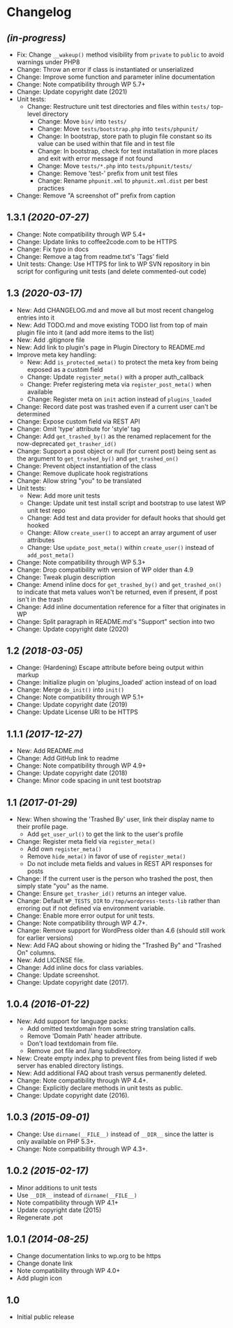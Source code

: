 # Changelog

## _(in-progress)_
* Fix: Change `__wakeup()` method visibility from `private` to `public` to avoid warnings under PHP8
* Change: Throw an error if class is instantiated or unserialized
* Change: Improve some function and parameter inline documentation
* Change: Note compatibility through WP 5.7+
* Change: Update copyright date (2021)
* Unit tests:
    * Change: Restructure unit test directories and files within `tests/` top-level directory
        * Change: Move `bin/` into `tests/`
        * Change: Move `tests/bootstrap.php` into `tests/phpunit/`
        * Change: In bootstrap, store path to plugin file constant so its value can be used within that file and in test file
        * Change: In bootstrap, check for test installation in more places and exit with error message if not found
        * Change: Move `tests/*.php` into `tests/phpunit/tests/`
        * Change: Remove 'test-' prefix from unit test files
        * Change: Rename `phpunit.xml` to `phpunit.xml.dist` per best practices
* Change: Remove "A screenshot of" prefix from caption

## 1.3.1 _(2020-07-27)_
* Change: Note compatibility through WP 5.4+
* Change: Update links to coffee2code.com to be HTTPS
* Change: Fix typo in docs
* Change: Remove a tag from readme.txt's 'Tags' field
* Unit tests: Change: Use HTTPS for link to WP SVN repository in bin script for configuring unit tests (and delete commented-out code)

## 1.3 _(2020-03-17)_
* New: Add CHANGELOG.md and move all but most recent changelog entries into it
* New: Add TODO.md and move existing TODO list from top of main plugin file into it (and add more items to the list)
* New: Add .gitignore file
* New: Add link to plugin's page in Plugin Directory to README.md
* Improve meta key handling:
    * New: Add `is_protected_meta()` to protect the meta key from being exposed as a custom field
    * Change: Update `register_meta()` with a proper auth_callback
    * Change: Prefer registering meta via `register_post_meta()` when available
    * Change: Register meta on `init` action instead of `plugins_loaded`
* Change: Record date post was trashed even if a current user can't be determined
* Change: Expose custom field via REST API
* Change: Omit 'type' attribute for 'style' tag
* Change: Add `get_trashed_by()` as the renamed replacement for the now-deprecated `get_trasher_id()`
* Change: Support a post object or null (for current post) being sent as the argument to `get_trashed_by()` and `get_trashed_on()`
* Change: Prevent object instantiation of the class
* Change: Remove duplicate hook registrations
* Change: Allow string "you" to be translated
* Unit tests:
    * New: Add more unit tests
    * Change: Update unit test install script and bootstrap to use latest WP unit test repo
    * Change: Add test and data provider for default hooks that should get hooked
    * Change: Allow `create_user()` to accept an array argument of user attributes
    * Change: Use `update_post_meta()` within `create_user()` instead of `add_post_meta()`
* Change: Note compatibility through WP 5.3+
* Change: Drop compatibility with version of WP older than 4.9
* Change: Tweak plugin description
* Change: Amend inline docs for `get_trashed_by()` and `get_trashed_on()` to indicate that meta values won't be returned, even if present, if post isn't in the trash
* Change: Add inline documentation reference for a filter that originates in WP
* Change: Split paragraph in README.md's "Support" section into two
* Change: Update copyright date (2020)

## 1.2 _(2018-03-05)_
* Change: (Hardening) Escape attribute before being output within markup
* Change: Initialize plugin on 'plugins_loaded' action instead of on load
* Change: Merge `do_init()` into `init()`
* Change: Note compatibility through WP 5.1+
* Change: Update copyright date (2019)
* Change: Update License URI to be HTTPS

## 1.1.1 _(2017-12-27)_
* New: Add README.md
* Change: Add GitHub link to readme
* Change: Note compatibility through WP 4.9+
* Change: Update copyright date (2018)
* Change: Minor code spacing in unit test bootstrap

## 1.1 _(2017-01-29)_
* New: When showing the 'Trashed By' user, link their display name to their profile page.
    * Add `get_user_url()` to get the link to the user's profile
* Change: Register meta field via `register_meta()`
    * Add own `register_meta()`
    * Remove `hide_meta()` in favor of use of `register_meta()`
    * Do not include meta fields and values in REST API responses for posts
* Change: If the current user is the person who trashed the post, then simply state "you" as the name.
* Change: Ensure `get_trasher_id()` returns an integer value.
* Change: Default `WP_TESTS_DIR` to `/tmp/wordpress-tests-lib` rather than erroring out if not defined via environment variable.
* Change: Enable more error output for unit tests.
* Change: Note compatibility through WP 4.7+.
* Change: Remove support for WordPress older than 4.6 (should still work for earlier versions)
* New: Add FAQ about showing or hiding the "Trashed By" and "Trashed On" columns.
* New: Add LICENSE file.
* Change: Add inline docs for class variables.
* Change: Update screenshot.
* Change: Update copyright date (2017).

## 1.0.4 _(2016-01-22)_
* New: Add support for language packs:
    * Add omitted textdomain from some string translation calls.
    * Remove 'Domain Path' header attribute.
    * Don't load textdomain from file.
    * Remove .pot file and /lang subdirectory.
* New: Create empty index.php to prevent files from being listed if web server has enabled directory listings.
* New: Add additional FAQ about trash versus permanently deleted.
* Change: Note compatibility through WP 4.4+.
* Change: Explicitly declare methods in unit tests as public.
* Change: Update copyright date (2016).

## 1.0.3 _(2015-09-01)_
* Change: Use `dirname(__FILE__)` instead of `__DIR__` since the latter is only available on PHP 5.3+.
* Change: Note compatibility through WP 4.3+.

## 1.0.2 _(2015-02-17)_
* Minor additions to unit tests
* Use `__DIR__` instead of `dirname(__FILE__)`
* Note compatibility through WP 4.1+
* Update copyright date (2015)
* Regenerate .pot

## 1.0.1 _(2014-08-25)_
* Change documentation links to wp.org to be https
* Change donate link
* Note compatibility through WP 4.0+
* Add plugin icon

## 1.0
* Initial public release
